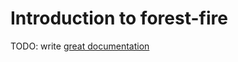 # Introduction to forest-fire

TODO: write [great documentation](http://jacobian.org/writing/great-documentation/what-to-write/)
